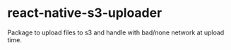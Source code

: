 # react-native-s3-uploader
Package to upload files to s3 and handle with bad/none network at upload time.
